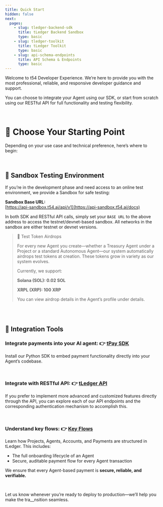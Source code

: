 ```yaml
---
title: Quick Start
hidden: false
next:
  pages:
    - slug: tledger-backend-sdk
      title: tLedger Backend Sandbox
      type: basic
    - slug: tledger-toolkit
      title: tLedger Toolkit
      type: basic
    - slug: api-schema-endpoints
      title: API Schema & Endpoints
      type: basic
---
```

Welcome to t54 Developer Experience. We’re here to provide you with the most professional, reliable, and responsive developer guidance and support.

You can choose to integrate your Agent using our SDK, or start from scratch using our RESTful API for full functionality and testing flexibility.

<br />

# 🧭 Choose Your Starting Point

Depending on your use case and technical preference, here’s where to begin:

<br />

## 🔬 Sandbox Testing Environment

If you’re in the development phase and need access to an online test environment, we provide a Sandbox for safe testing:

**Sandbox Base URL:**\
[https://api-sandbox.t54.ai/api/v1](https://api-sandbox.t54.ai/docs)

In both SDK and RESTful API calls, simply set your `BASE URL` to the above address to access the testnet/devnet-based sandbox. All networks in the sandbox are either testnet or devnet versions.

> 🎁 Test Token Airdrops
>
> For every new Agent you create—whether a Treasury Agent under a Project or a standard Autonomous Agent—our system automatically airdrops test tokens at creation. These tokens grow in variety as our system evolves.
>
> Currently, we support:
>
> **Solana (SOL): 0.02 SOL**
>
> **XRPL (XRP): 100 XRP**
>
> You can view airdrop details in the Agent’s profile under details.

<br />

<br />

## 🧩 Integration Tools

### Integrate payments into your AI agent: 👉 [tPay SDK](../docs/tpay-sdk)

Install our Python SDK to embed payment functionality directly into your Agent’s codebase.

<br />

### Integrate with RESTful API: 👉 [tLedger API](../docs/tledger-api)

If you prefer to implement more advanced and customized features directly through the API, you can explore each of our API endpoints and the corresponding authentication mechanism to accomplish this.

<br />

### Understand key flows: 👉 [Key Flows](../docs/key-flows)

Learn how Projects, Agents, Accounts, and Payments are structured in tLedger. This includes:

* The full onboarding lifecycle of an Agent
* Secure, auditable payment flow for every Agent transaction

We ensure that every Agent-based payment is **secure, reliable, and verifiable.**

<br />

Let us know whenever you’re ready to deploy to production—we’ll help you make the tra\_\_nsition seamless.